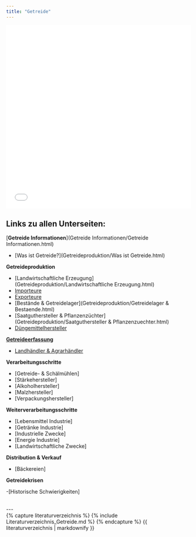 ```yaml
---
title: "Getreide"
---
```


<iframe src="Getreide-Schaubild.pdf" style="width: 100%; height: 500px; border: none;"></iframe>

## Links zu allen Unterseiten:

[**Getreide Informationen**](Getreide Informationen/Getreide Informationen.html)

- [Was ist Getreide?](Getreideproduktion/Was ist Getreide.html)

**Getreideproduktion**

- [Landwirtschaftliche Erzeugung](Getreideproduktion/Landwirtschaftliche Erzeugung.html)
- [Importeure](Getreideproduktion/Importeure.html)
- [Exporteure](Getreideproduktion/Exporteure.html)
- [Bestände & Getreidelager](Getreideproduktion/Getreidelager & Bestaende.html)
- [Saatguthersteller & Pflanzenzüchter](Getreideproduktion/Saatguthersteller & Pflanzenzuechter.html)
- [Düngemittelhersteller](Getreideproduktion/Duengemittelhersteller.html)


[**Getreideerfassung**](Getreideerfassung/Getreideerfassung.html)

- [Landhändler & Agrarhändler](Getreideerfassung/Landhaendler.html)


**Verarbeitungsschritte**

- [Getreide- & Schälmühlen]
- [Stärkehersteller]
- [Alkoholhersteller]
- [Malzhersteller]
- [Verpackungshersteller]


**Weiterverarbeitungsschritte**

- [Lebensmittel Industrie]
- [Getränke Industrie]
- [Industrielle Zwecke]
- [Energie Industrie]
- [Landwirtschaftliche Zwecke]


**Distribution & Verkauf**

- [Bäckereien]


**Getreidekrisen**

-[Historische Schwierigkeiten]


<br />
---
<br />
{% capture literaturverzeichnis %} {% include Literaturverzeichnis_Getreide.md %} {% endcapture %} {{ literaturverzeichnis | markdownify }}


